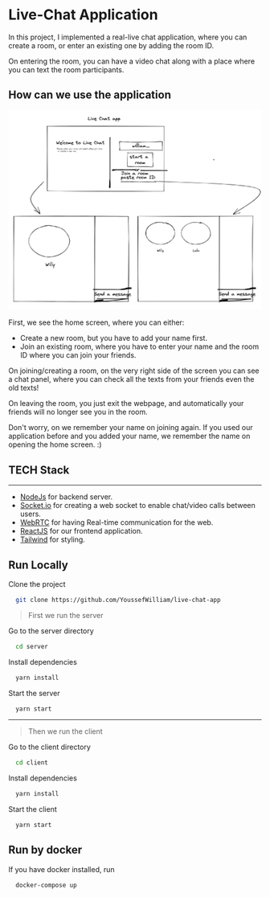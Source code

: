 # Live-Chat Application

In this project, I implemented a real-live chat application, where you can create a room, or enter an existing one by adding the room ID.

On entering the room, you can have a video chat along with a place where you can text the room participants.

## How can we use the application

![Screenshot](app-structure.png)

First, we see the home screen, where you can either:

- Create a new room, but you have to add your name first.
- Join an existing room, where you have to enter your name and the room ID where you can join your friends.

On joining/creating a room, on the very right side of the screen you can see a chat panel, where you can check all the texts from your friends even the old texts!

On leaving the room, you just exit the webpage, and automatically your friends will no longer see you in the room.

Don't worry, on we remember your name on joining again. If you used our application before and you added your name, we remember the name on opening the home screen. :)

## TECH Stack

---

- [NodeJs](https://nodejs.org/en/) for backend server.
- [Socket.io](https://socket.io/) for creating a web socket to enable chat/video calls between users.
- [WebRTC](https://webrtc.org/) for having Real-time communication for the web.
- [ReactJS](https://reactjs.org/) for our frontend application.
- [Tailwind](https://tailwindcss.com/) for styling.

## Run Locally

Clone the project

```bash
  git clone https://github.com/YoussefWilliam/live-chat-app
```

> First we run the server

Go to the server directory

```bash
  cd server
```

Install dependencies

```bash
  yarn install
```

Start the server

```bash
  yarn start
```

---

> Then we run the client

Go to the client directory

```bash
  cd client
```

Install dependencies

```bash
  yarn install
```

Start the client

```bash
  yarn start
```

## Run by docker

If you have docker installed, run

```bash
  docker-compose up
```
